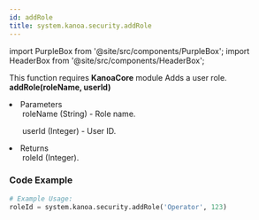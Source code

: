 ```yaml
---
id: addRole
title: system.kanoa.security.addRole
---
```


import PurpleBox from '@site/src/components/PurpleBox';
import HeaderBox from '@site/src/components/HeaderBox';

<PurpleBox>This function requires <b>KanoaCore</b> module</PurpleBox>
<HeaderBox header="Description">Adds a user role.</HeaderBox>
<HeaderBox header="Syntax">
    <b>addRole(roleName, userId)</b>
    <li>Parameters <br />
        <ul>roleName (String) - Role name.</ul>
        <ul>userId (Integer) - User ID.</ul>
    </li>
    <li>Returns <br />
        <ul>roleId (Integer).</ul>
    </li>
</HeaderBox>

### Code Example

```python
# Example Usage:
roleId = system.kanoa.security.addRole('Operator', 123)

